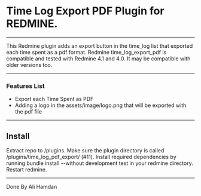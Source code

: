 # Time Log Export PDF Plugin for REDMINE.

***

This Redmine plugin adds an export button in the time_log list that exported each time spent as a pdf format.
Redmine time_log_export_pdf is compatible and tested with Redmine 4.1 and 4.0. It may be compatible with older versions too.

***
### Features List
* Export each Time Spent as PDF 
* Adding a logo in the assets/image/logo.png that will be exported with the pdf file
***
## Install
Extract repo to <redmine>/plugins. Make sure the plugin directory is called <redmine>/plugins/time_log_pdf_export/ (#11).
Install required dependencies by running bundle install --without development test in your redmine directory. 
Restart redmine.
***
Done By Ali Hamdan
